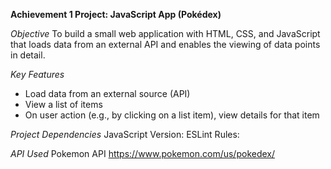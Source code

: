 **Achievement 1 Project: JavaScript App (Pokédex)**

*Objective*
To build a small web application with HTML, CSS, and JavaScript that loads
data from an external API and enables the viewing of data points in detail.

*Key Features*
* Load data from an external source (API)
* View a list of items
* On user action (e.g., by clicking on a list item), view details for that item

*Project Dependencies*
JavaScript Version:
ESLint Rules:

*API Used*
Pokemon API
https://www.pokemon.com/us/pokedex/
